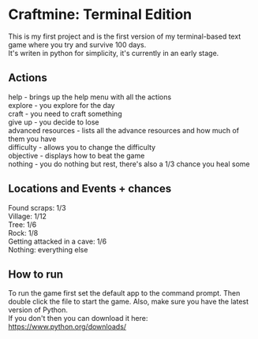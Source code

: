 # Craftmine: Terminal Edition
This is my first project and is the first version of my terminal-based text game where you try and survive 100 days.  
It's writen in python for simplicity, it's currently in an early stage.  

## Actions
help - brings up the help menu with all the actions  
explore - you explore for the day  
craft - you need to craft something  
give up - you decide to lose  
advanced resources - lists all the advance resources and how much of them you have  
difficulty - allows you to change the difficulty  
objective - displays how to beat the game  
nothing - you do nothing but rest, there's also a 1/3 chance you heal some  

## Locations and Events + chances
Found scraps: 1/3  
Village: 1/12  
Tree: 1/6  
Rock: 1/8  
Getting attacked in a cave: 1/6  
Nothing: everything else  

## How to run
To run the game first set the default app to the command prompt. Then double click the file to start the game. Also, make sure you have the latest version of Python.  
If you don't then you can download it here: https://www.python.org/downloads/
